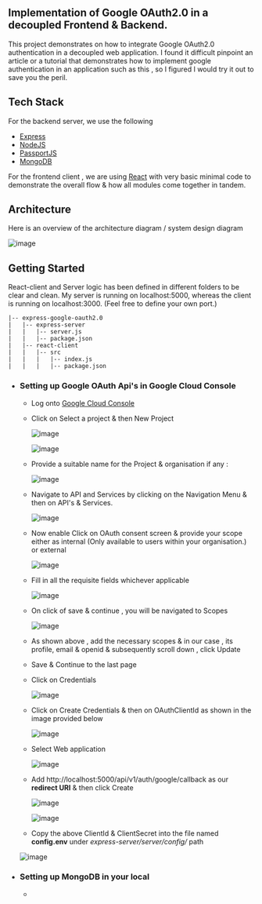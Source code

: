 ## Implementation of Google OAuth2.0 in a decoupled Frontend & Backend.

This project demonstrates on how to integrate Google OAuth2.0 authentication in a decoupled web application. I found it difficult pinpoint an article or a tutorial that demonstrates how to implement google authentication in an application such as this , so I figured I would try it out to save you the peril.

## Tech Stack

For the backend server, we use the following
* [Express](https://expressjs.com/)
* [NodeJS](https://nodejs.org/en/)
* [PassportJS](https://www.passportjs.org/)
* [MongoDB](https://docs.mongodb.com/)

For the frontend client , we are using [React](https://reactjs.org/docs/getting-started.html) with very basic minimal code to demonstrate the overall flow & how all modules come together in tandem.

## Architecture

Here is an overview of the architecture diagram / system design diagram

![image](https://user-images.githubusercontent.com/32787952/123545502-f797d380-d775-11eb-948d-a88d9521156a.png)

## Getting Started

React-client and Server logic has been defined in different folders to be clear and clean. My server is running on localhost:5000, whereas the client is running on localhost:3000. (Feel free to define your own port.)

```
|-- express-google-oauth2.0
|   |-- express-server
|   |   |-- server.js
|   |   |-- package.json
|   |-- react-client
|   |   |-- src
|   |   |   |-- index.js
|   |   |   |-- package.json
```

* ### Setting up Google OAuth Api's in Google Cloud Console
  * Log onto [Google Cloud Console](https://console.cloud.google.com/)

  * Click on Select a project & then New Project

    ![image](https://user-images.githubusercontent.com/32787952/123547659-3f6f2880-d77f-11eb-8e40-8e3039816a21.png)

    ![image](https://user-images.githubusercontent.com/32787952/123547770-adb3eb00-d77f-11eb-9bc3-4628bfaf8dbd.png)
    
  * Provide a suitable name for the Project & organisation if any :

    ![image](https://user-images.githubusercontent.com/32787952/123547833-f53a7700-d77f-11eb-8b50-723343e7e17b.png)

  * Navigate to API and Services by clicking on the Navigation Menu & then on API's & Services.
    
    ![image](https://user-images.githubusercontent.com/32787952/123547963-7eea4480-d780-11eb-8c49-a027bcc09b71.png)

  * Now enable Click on OAuth consent screen & provide your scope either as internal (Only available to users within your organisation.) or external

    ![image](https://user-images.githubusercontent.com/32787952/123548217-7ba38880-d781-11eb-81f2-06551a228f81.png)

  * Fill in all the requisite fields whichever applicable

    ![image](https://user-images.githubusercontent.com/32787952/123548255-a8f03680-d781-11eb-98aa-cfdb90a996cd.png)

  * On click of save & continue , you will be navigated to Scopes 
    
    ![image](https://user-images.githubusercontent.com/32787952/123548322-f2d91c80-d781-11eb-8c54-da2728f6ed4b.png)

  * As shown above , add the necessary scopes & in our case , its profile, email & openid & subsequently scroll down , click Update

  * Save & Continue to the last page

  * Click on Credentials

    ![image](https://user-images.githubusercontent.com/32787952/123548410-52cfc300-d782-11eb-9807-80cad9d64d44.png)

  * Click on Create Credentials & then on OAuthClientId as shown in the image provided below

    ![image](https://user-images.githubusercontent.com/32787952/123549057-020d9980-d785-11eb-9d73-b65548e47b68.png)

  * Select Web application

    ![image](https://user-images.githubusercontent.com/32787952/123549105-29fcfd00-d785-11eb-93ec-5578791c4dd2.png)
    
  * Add http://localhost:5000/api/v1/auth/google/callback as our **redirect URI** & then click Create

    ![image](https://user-images.githubusercontent.com/32787952/123549156-59ac0500-d785-11eb-8c02-9051580032a2.png)

    ![image](https://user-images.githubusercontent.com/32787952/123549243-c7583100-d785-11eb-8c61-7b6338acccd5.png)

   * Copy the above ClientId & ClientSecret into the file named **config.env** under *express-server/server/config/* path

    ![image](https://user-images.githubusercontent.com/32787952/123549313-19995200-d786-11eb-8ecd-72c2d4fed785.png)
    
* ### Setting up MongoDB in your local
  * 
  




    




    
    
